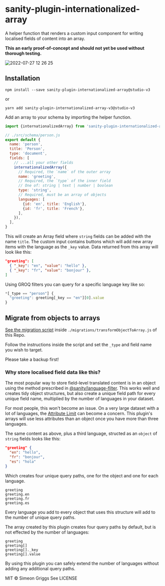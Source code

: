 # sanity-plugin-internationalized-array

A helper function that renders a custom input component for writing localised fields of content into an array.

**This an early proof-of-concept and should not yet be used without thorough testing.**

![2022-07-27 12 26 25](https://user-images.githubusercontent.com/9684022/181235876-45a6a4c5-e6d3-48a2-a6a0-523ee7196184.gif)

## Installation

```
npm install --save sanity-plugin-internationalized-array@studio-v3
```

or

```
yarn add sanity-plugin-internationalized-array-v3@studio-v3
```

Add an array to your schema by importing the helper function.

```js
import {internationalizedArray} from 'sanity-plugin-internationalized-array'

// ./src/schema/person.js
export default {
  name: 'person',
  title: 'Person',
  type: 'document',
  fields: [
    // ...all your other fields
    internationalizedArray({
      // Required, the `name` of the outer array
      name: 'greeting',
      // Required, the `type` of the inner field
      // One of: string | text | number | boolean
      type: 'string',
      // Required, must be an array of objects
      languages: [
        {id: 'en', title: 'English'},
        {id: 'fr', title: 'French'},
      ],
    }),
  ],
}
```

This will create an Array field where `string` fields can be added with the name `title`. The custom input contains buttons which will add new array items with the language as the `_key` value. Data returned from this array will look like this:

```json
"greeting": [
  { "_key": "en", "value": "hello" },
  { "_key": "fr", "value": "bonjour" },
]
```

Using GROQ filters you can query for a specific language key like so:

```js
*[_type == "person"] {
  "greeting": greeting[_key == "en"][0].value
}
```

## Migrate from objects to arrays

[See the migration script](https://github.com/SimeonGriggs/sanity-plugin-internationalized-array/blob/main/migrations/transformObjectToArray.js) inside `./migrations/transformObjectToArray.js` of this Repo.

Follow the instructions inside the script and set the `_type` and field name you wish to target.

Please take a backup first!

### Why store localised field data like this?

The most popular way to store field-level translated content is in an object using the method prescribed in [@sanity/language-filter](https://www.npmjs.com/package/@sanity/language-filter). This works well and creates tidy object structures, but also create a unique field path for every unique field name, multiplied by the number of languages in your dataset.

For most people, this won't become an issue. On a very large dataset with a lot of languages, the [Attribute Limit](https://www.sanity.io/docs/attribute-limit) can become a concern. This plugin's arrays will use less attributes than an object once you have more than three languages.

The same content as above, plus a third language, structed as an `object` of `string` fields looks like this:

```json
"greeting" {
  "en": "hello",
  "fr": "bonjour",
  "es": "hola"
}
```

Which creates four unique query paths, one for the object and one for each language.

```
greeting
greeting.en
greeting.fr
greeting.es
```

Every language you add to every object that uses this structure will add to the number of unique query paths.

The array created by this plugin creates four query paths by default, but is not effected by the number of languages:

```
greeting
greeting[]
greeting[]._key
greeting[].value
```

By using this plugin you can safely extend the number of languages without adding any additional query paths.

MIT © Simeon Griggs
See LICENSE
